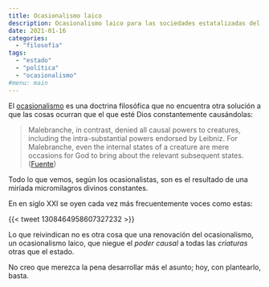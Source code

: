 ```yaml
---
title: Ocasionalismo laico
description: Ocasionalismo laico para las sociedades estatalizadas del s  XXI
date: 2021-01-16
categories:
  - "filosofía"
tags:
  - "estado"
  - "política"
  - "ocasionalismo"
#menu: main
---
```


El [ocasionalismo](https://plato.stanford.edu/entries/occasionalism/) es una doctrina filosófica que no encuentra otra solución a que las cosas ocurran que el que esté Dios constantemente causándolas:

> Malebranche, in contrast, denied all causal powers to creatures, including the intra-substantial powers endorsed by Leibniz. For Malebranche, even the internal states of a creature are mere occasions for God to bring about the relevant subsequent states. ([Fuente](https://plato.stanford.edu/entries/occasionalism/))

Todo lo que vemos, según los ocasionalistas, son es el resultado de una miríada micromilagros divinos constantes.

En en siglo XXI se oyen cada vez más frecuentemente voces como estas:

{{< tweet 1308464958607327232 >}}

Lo que reivindican no es otra cosa que una renovación del ocasionalismo, un ocasionalismo laico, que niegue el _poder causal_ a todas las _criaturas_ otras que el estado.

No creo que merezca la pena desarrollar más el asunto; hoy, con plantearlo, basta.